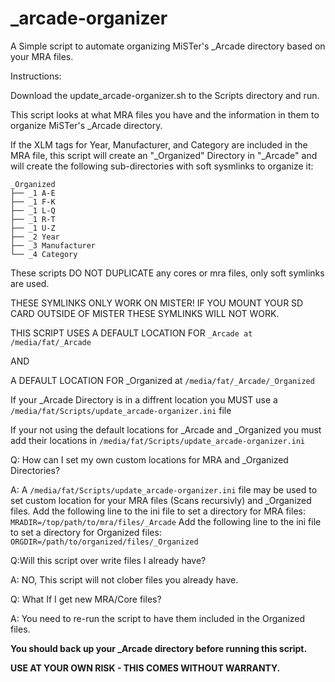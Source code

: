 # _arcade-organizer

A Simple script to automate organizing MiSTer's \_Arcade directory based on your MRA files.

Instructions:


Download the update_arcade-organizer.sh to the Scripts directory and run.

This script looks at what MRA files you have and the information in them to organize MiSTer's \_Arcade directory. 

If the XLM tags for Year, Manufacturer, and Category are included in the MRA file, this script will create an "\_Organized" Directory in "\_Arcade" and will create the following sub-directories with soft sysmlinks to organize it:

```
_Organized
├── _1 A-E
├── _1 F-K
├── _1 L-Q
├── _1 R-T
├── _1 U-Z
├── _2 Year
├── _3 Manufacturer
└── _4 Category
```
These scripts DO NOT DUPLICATE any cores or mra files, only soft symlinks are used.

THESE SYMLINKS ONLY WORK ON MISTER! IF YOU MOUNT YOUR SD CARD OUTSIDE OF MISTER THESE SYMLINKS WILL NOT WORK.

THIS SCRIPT USES A DEFAULT LOCATION FOR `_Arcade at /media/fat/_Arcade`

AND

A DEFAULT LOCATION FOR \_Organized at `/media/fat/_Arcade/_Organized`

If your \_Arcade Directory is in a diffrent location you MUST use a `/media/fat/Scripts/update_arcade-organizer.ini` file 

If your not using the default locations for \_Arcade and \_Organized you must add their locations in `/media/fat/Scripts/update_arcade-organizer.ini` 

Q: How can I set my own custom locations for MRA and \_Organized Directories?

A: A `/media/fat/Scripts/update_arcade-organizer.ini` file may be used to set custom location for your MRA files (Scans recursivly) and \_Organized files.
Add the following line to the ini file to set a directory for MRA files: `MRADIR=/top/path/to/mra/files/_Arcade`
Add the following line to the ini file to set a directory for Organized files: `ORGDIR=/path/to/organized/files/_Organized`


Q:Will this script over write files I already have?

A: NO, This script will not clober files you already have.


Q: What If I get new MRA/Core files? 

A: You need to re-run the script to have them included in the Organized files.


**You should back up your \_Arcade directory before running this script.**

**USE AT YOUR OWN RISK - THIS COMES WITHOUT WARRANTY.**
